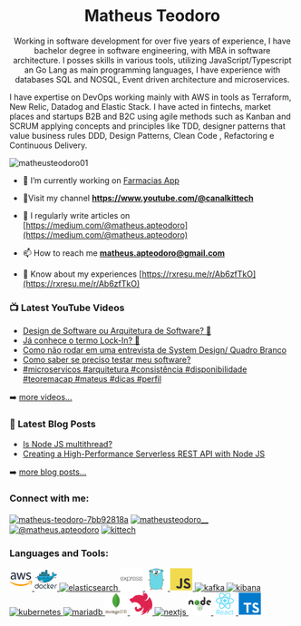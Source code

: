 <h1 align="center">Matheus Teodoro</h1>
<p align="center">Working in software development for over five years of experience, I have bachelor degree in software engineering, with MBA in software architecture. I posses skills in various tools, utilizing JavaScript/Typescript an Go Lang as main programming languages, I have experience with databases SQL and NOSQL, Event driven architecture and microservices. 

I have expertise on DevOps working mainly with AWS in tools as Terraform, New Relic, Datadog and Elastic Stack. I have acted in fintechs,  market places and startups B2B and B2C using agile methods such as Kanban and SCRUM applying concepts and principles like TDD, designer patterns that value business rules DDD, Design Patterns, Clean Code , Refactoring e Continuous Delivery.</p>

<p align="left"> <img src="https://komarev.com/ghpvc/?username=matheusteodoro01&label=Profile%20views&color=0e75b6&style=flat" alt="matheusteodoro01" /> </p>

- 🔭 I’m currently working on [Farmacias App](https://www.farmaciasapp.com.br)

- 🌱Visit my channel **https://www.youtube.com/@canalkittech**

- 📝 I regularly write articles on [https://medium.com/@matheus.apteodoro](https://medium.com/@matheus.apteodoro)

- 📫 How to reach me **matheus.apteodoro@gmail.com**

- 📄 Know about my experiences [https://rxresu.me/r/Ab6zfTkO](https://rxresu.me/r/Ab6zfTkO)

### 📺 Latest YouTube Videos
<!-- YOUTUBE:START -->
- [Design de Software ou Arquitetura de Software? 🤔](https://www.youtube.com/watch?v=chh35Vm8iM8)
- [Já conhece o termo Lock-In? 🔐](https://www.youtube.com/watch?v=T4hWDn3FlRE)
- [Como não rodar em uma entrevista de System Design/ Quadro Branco](https://www.youtube.com/watch?v=XaAplNye180)
- [Como saber se preciso testar meu software?](https://www.youtube.com/watch?v=gmG_58a6lUY)
- [#microservicos #arquitetura #consistência #disponibilidade #teoremacap #mateus #dicas #perfil](https://www.youtube.com/watch?v=GYXlQM3CjlU)
<!-- YOUTUBE:END -->

➡️ [more videos...](https://www.youtube.com/@canalkittech)

### 📕 Latest Blog Posts
<!-- BLOG-POST-LIST:START -->
- [Is Node JS multithread?](https://medium.com/@matheus.apteodoro/is-node-js-multithread-42f41347b2df?source=rss-265e03754e37------2)
- [Creating a High-Performance Serverless REST API with Node JS](https://medium.com/@matheus.apteodoro/creating-a-high-performance-serverless-rest-api-with-node-js-248d1ff30a3a?source=rss-265e03754e37------2)
<!-- BLOG-POST-LIST:END -->

➡️ [more blog posts...](https://medium.com/@matheus.apteodoro)

<h3 align="left">Connect with me:</h3>
<p align="left">
<a href="https://linkedin.com/in/matheus-teodoro-7bb92818a" target="blank"><img align="center" src="https://raw.githubusercontent.com/rahuldkjain/github-profile-readme-generator/master/src/images/icons/Social/linked-in-alt.svg" alt="matheus-teodoro-7bb92818a" height="30" width="40" /></a>
<a href="https://instagram.com/matheusteodoro__" target="blank"><img align="center" src="https://raw.githubusercontent.com/rahuldkjain/github-profile-readme-generator/master/src/images/icons/Social/instagram.svg" alt="matheusteodoro__" height="30" width="40" /></a>
<a href="https://medium.com/@matheus.apteodoro" target="blank"><img align="center" src="https://raw.githubusercontent.com/rahuldkjain/github-profile-readme-generator/master/src/images/icons/Social/medium.svg" alt="@matheus.apteodoro" height="30" width="40" /></a>
<a href="https://www.youtube.com/@canalkittech" target="blank"><img align="center" src="https://raw.githubusercontent.com/rahuldkjain/github-profile-readme-generator/master/src/images/icons/Social/youtube.svg" alt="kittech" height="30" width="40" /></a>
</p>

<h3 align="left">Languages and Tools:</h3>
<p align="left"> <a href="https://aws.amazon.com" target="_blank" rel="noreferrer"> <img src="https://raw.githubusercontent.com/devicons/devicon/master/icons/amazonwebservices/amazonwebservices-original-wordmark.svg" alt="aws" width="40" height="40"/> </a> <a href="https://www.docker.com/" target="_blank" rel="noreferrer"> <img src="https://raw.githubusercontent.com/devicons/devicon/master/icons/docker/docker-original-wordmark.svg" alt="docker" width="40" height="40"/> </a> <a href="https://www.elastic.co" target="_blank" rel="noreferrer"> <img src="https://www.vectorlogo.zone/logos/elastic/elastic-icon.svg" alt="elasticsearch" width="40" height="40"/> </a> <a href="https://expressjs.com" target="_blank" rel="noreferrer"> <img src="https://raw.githubusercontent.com/devicons/devicon/master/icons/express/express-original-wordmark.svg" alt="express" width="40" height="40"/> </a> <a href="https://golang.org" target="_blank" rel="noreferrer"> <img src="https://raw.githubusercontent.com/devicons/devicon/master/icons/go/go-original.svg" alt="go" width="40" height="40"/> </a> <a href="https://developer.mozilla.org/en-US/docs/Web/JavaScript" target="_blank" rel="noreferrer"> <img src="https://raw.githubusercontent.com/devicons/devicon/master/icons/javascript/javascript-original.svg" alt="javascript" width="40" height="40"/> </a> <a href="https://kafka.apache.org/" target="_blank" rel="noreferrer"> <img src="https://www.vectorlogo.zone/logos/apache_kafka/apache_kafka-icon.svg" alt="kafka" width="40" height="40"/> </a> <a href="https://www.elastic.co/kibana" target="_blank" rel="noreferrer"> <img src="https://www.vectorlogo.zone/logos/elasticco_kibana/elasticco_kibana-icon.svg" alt="kibana" width="40" height="40"/> </a> <a href="https://kubernetes.io" target="_blank" rel="noreferrer"> <img src="https://www.vectorlogo.zone/logos/kubernetes/kubernetes-icon.svg" alt="kubernetes" width="40" height="40"/> </a> <a href="https://mariadb.org/" target="_blank" rel="noreferrer"> <img src="https://www.vectorlogo.zone/logos/mariadb/mariadb-icon.svg" alt="mariadb" width="40" height="40"/> </a> <a href="https://www.mongodb.com/" target="_blank" rel="noreferrer"> <img src="https://raw.githubusercontent.com/devicons/devicon/master/icons/mongodb/mongodb-original-wordmark.svg" alt="mongodb" width="40" height="40"/> </a> <a href="https://nestjs.com/" target="_blank" rel="noreferrer"> <img src="https://raw.githubusercontent.com/devicons/devicon/master/icons/nestjs/nestjs-plain.svg" alt="nestjs" width="40" height="40"/> </a> <a href="https://nextjs.org/" target="_blank" rel="noreferrer"> <img src="https://cdn.worldvectorlogo.com/logos/nextjs-2.svg" alt="nextjs" width="40" height="40"/> </a> <a href="https://nodejs.org" target="_blank" rel="noreferrer"> <img src="https://raw.githubusercontent.com/devicons/devicon/master/icons/nodejs/nodejs-original-wordmark.svg" alt="nodejs" width="40" height="40"/> </a> <a href="https://reactjs.org/" target="_blank" rel="noreferrer"> <img src="https://raw.githubusercontent.com/devicons/devicon/master/icons/react/react-original-wordmark.svg" alt="react" width="40" height="40"/> </a> <a href="https://www.typescriptlang.org/" target="_blank" rel="noreferrer"> <img src="https://raw.githubusercontent.com/devicons/devicon/master/icons/typescript/typescript-original.svg" alt="typescript" width="40" height="40"/> </a> </p>
